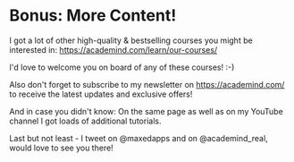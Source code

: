 # Bonus: More Content!

I got a lot of other high-quality & bestselling courses you might be interested in: https://academind.com/learn/our-courses/

I'd love to welcome you on board of any of these courses! :-)

Also don't forget to subscribe to my newsletter on https://academind.com/ to receive the latest updates and exclusive offers!

And in case you didn't know: On the same page as well as on my YouTube channel I got loads of additional tutorials.

Last but not least - I tweet on @maxedapps and on @academind_real, would love to see you there!